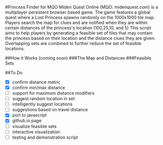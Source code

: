 #Princess Finder for MQO
Miden Quest Online (MQO: midenquest.com) is a multiplayer persistent browser based game.
The game features a global quest where a Lost Princess spawns randomly on the 1000x1000 tile map.
Players search the map for clues and are notified when they are within certain distances of the princess's location (100,25,10, and 5)
This script aims to help players by generating a feasible set of tiles that may contain the princess based on their location and
the distance clues they are given. Overlapping sets are combined to further reduce the set of feasible locations.

##How it Works
(coming soon)
###The Map and Distances
###Feasible Sets

##To Do
- [x] confirm distance metric
- [x] confirm min/max distance
- [ ] support for maximum distance modifiers
- [ ] suggest random location in set
- [ ] intelligently suggest locations
- [ ] suggestions based on travel distance
- [x] port to javascript
- [x] github.io page
- [ ] visualize feasible sets
- [ ] interactive visualization
- [ ] testing and demonstration script